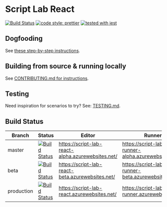 # Script Lab React

[![Build Status](https://travis-ci.com/OfficeDev/script-lab-react.svg?token=paK2s5RGiCpVHK6bYoFs&branch=master)](https://travis-ci.com/OfficeDev/script-lab-react) [![code style: prettier](https://img.shields.io/badge/code_style-prettier-ff69b4.svg?style=flat-square)](https://github.com/prettier/prettier) [![tested with jest](https://img.shields.io/badge/tested_with-jest-99424f.svg)](https://github.com/facebook/jest)

## Dogfooding

See [these step-by-step instructions](./DOGFOOD.md).

## Building from source & running locally

See [CONTRIBUTING.md for instructions](./CONTRIBUTING.md).

## Testing

Need inspiration for scenarios to try? See: [TESTING.md](./TESTING.md).

## Build Status

| Branch     | Status                                                                                                                                                                 | Editor                                            | Runner                                                   | Server                                                        | Storybook                                                   |
| ---------- | ---------------------------------------------------------------------------------------------------------------------------------------------------------------------- | ------------------------------------------------- | -------------------------------------------------------- | ------------------------------------------------------------- | ----------------------------------------------------------- |
| master     | [![Build Status](https://travis-ci.com/OfficeDev/script-lab-react.svg?token=QwPYmFbjQw87cQmG1ogy&branch=master)](https://travis-ci.com/OfficeDev/script-lab-react)     | https://script-lab-react-alpha.azurewebsites.net/ | https://script-lab-react-runner-alpha.azurewebsites.net/ | https://script-lab-react-server-alpha.azurewebsites.net/hello | https://script-lab-react-storybook-alpha.azurewebsites.net/ |
| beta       | [![Build Status](https://travis-ci.com/OfficeDev/script-lab-react.svg?token=QwPYmFbjQw87cQmG1ogy&branch=beta)](https://travis-ci.com/OfficeDev/script-lab-react)       | https://script-lab-react-beta.azurewebsites.net/  | https://script-lab-react-runner-beta.azurewebsites.net/  | https://script-lab-react-server-beta.azurewebsites.net/hello  | https://script-lab-react-storybook-beta.azurewebsites.net/  |
| production | [![Build Status](https://travis-ci.com/OfficeDev/script-lab-react.svg?token=QwPYmFbjQw87cQmG1ogy&branch=production)](https://travis-ci.com/OfficeDev/script-lab-react) | https://script-lab-react.azurewebsites.net/       | https://script-lab-react-runner.azurewebsites.net/       | https://script-lab-react-server.azurewebsites.net/hello       | https://script-lab-react-storybook.azurewebsites.net/       |
